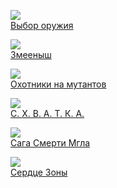 ![](/books/sf_action/Андрей%20Левицкий/Выбор%20оружия.jpg)  
[Выбор оружия](/books/sf_action/Андрей%20Левицкий/Выбор%20оружия)

![](/books/sf_action/Андрей%20Левицкий/Змееныш.jpg)  
[Змееныш](/books/sf_action/Андрей%20Левицкий/Змееныш)

![](/books/sf_action/Андрей%20Левицкий/Охотники%20на%20мутантов.jpg)  
[Охотники на мутантов](/books/sf_action/Андрей%20Левицкий/Охотники%20на%20мутантов)

![](/books/sf_action/Андрей%20Левицкий/С.%20Х.%20В.%20А.%20Т.%20К.%20А..jpg)  
[С. Х. В. А. Т. К. А.](/books/sf_action/Андрей%20Левицкий/С.%20Х.%20В.%20А.%20Т.%20К.%20А.)

![](/books/sf_action/Андрей%20Левицкий/Сага%20Смерти%20Мгла.jpg)  
[Сага Смерти Мгла](/books/sf_action/Андрей%20Левицкий/Сага%20Смерти%20Мгла)

![](/books/sf_action/Андрей%20Левицкий/Сердце%20Зоны.jpg)  
[Сердце Зоны](/books/sf_action/Андрей%20Левицкий/Сердце%20Зоны)
